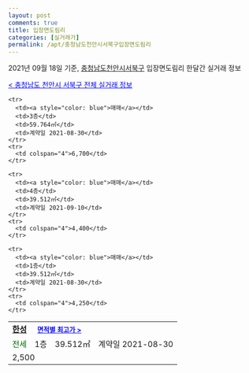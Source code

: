 ```yaml
---
layout: post
comments: true
title: 입장면도림리
categories: [실거래가]
permalink: /apt/충청남도천안시서북구입장면도림리
---
```


2021년 09월 18일 기준, <a href="/apt/충청남도천안시서북구">충청남도천안시서북구</a> 입장면도림리 한달간 실거래 정보

<a style="color: blue;" href="/apt/충청남도천안시서북구">< 충청남도 천안시 서북구 전체 실거래 정보</a>
<!---- start ---->
<table>
  <tr>
    <td colspan="4" style="font-weight: bold;"><a href="/apt/충청남도천안시서북구입장면도림리한성">한성</a> &nbsp;&nbsp;&nbsp; <a style="color: blue; font-size: smaller;" href="/apt/충청남도천안시서북구입장면도림리한성">면적별 최고가 ></a></td>
  </tr>
    
    <tr>
      <td><a style="color: blue">매매</a></td>
      <td>3층</td>
      <td>59.764㎡</td>
      <td>계약일 2021-08-30</td>
    </tr>
    <tr>
      <td colspan="4">6,700</td>
    </tr>
      
    <tr>
      <td><a style="color: blue">매매</a></td>
      <td>4층</td>
      <td>39.512㎡</td>
      <td>계약일 2021-09-10</td>
    </tr>
    <tr>
      <td colspan="4">4,400</td>
    </tr>
      
    <tr>
      <td><a style="color: blue">매매</a></td>
      <td>1층</td>
      <td>39.512㎡</td>
      <td>계약일 2021-08-30</td>
    </tr>
    <tr>
      <td colspan="4">4,250</td>
    </tr>
      
  <tr>
    <td><a style="color: darkgreen">전세</a></td>
    <td>1층</td>
    <td>39.512㎡</td>
    <td>계약일 2021-08-30</td>
  </tr>
  <tr>
    <td colspan="4">2,500</td>
  </tr>
    
</table>
<!---- end ---->
    